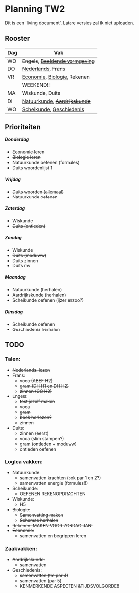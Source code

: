# Planning TW2

Dit is een 'living document'. Latere versies zal ik niet uploaden.

## Rooster

| Dag | Vak |
| ------------- | ------------- |
| WO  | ~~Engels~~, ~~[Beeldende vormgeving](Beeldende%20vormgeving)~~              |
| DO  | ~~[Nederlands](Nederlands)~~, ~~Frans~~       |
| VR  | [Economie](Economie), ~~[Biologie](Biologie)~~, ~~Rekenen~~ |
|  | WEEKEND!! |
| MA  | Wiskunde, Duits  |
| DI  | [Natuurkunde](Natuurkunde%20%28v2%29), ~~[Aardrijkskunde](Aardrijkskunde)~~  |
| WO  | [Scheikunde](Scheikunde), [Geschiedenis](Geschiedenis)  |

## Prioriteiten

##### Donderdag

- ~~Economie leren~~
- ~~Biologie leren~~
- Natuurkunde oefenen (formules)
- Duits woordenlijst 1

##### Vrijdag

- ~~Duits woorden (allemaal)~~
- Natuurkunde oefenen

##### Zaterdag

- Wiskunde
- ~~Duits (ontleden)~~

##### Zondag

- Wiskunde
- ~~Duits (moduww)~~
- Duits zinnen
- Duits mv

##### Maandag

- Natuurkunde (herhalen)
- Aardrijkskunde (herhalen)
- Scheikunde oefenen (ijzer enzoo?)

##### Dinsdag

- Scheikunde oefenen
- Geschiedenis herhalen

## TODO
### Talen:

- ~~Nederlands: lezen~~
- Frans:
	- ~~voca (ABEF H2)~~
	- ~~gram (DH H1 en DH H2)~~
	- ~~zinnen (CG H2)~~
- Engels:
	- ~~test jezelf maken~~
	- ~~voca~~
	- ~~gram~~
	- ~~boek herlezen?~~
	- ~~zinnen~~
- Duits:
	- zinnen (eerst)
	- voca (slim stampen?)
	- gram (ontleden + moduww)
	- ontleden oefenen

### Logica vakken:

- Natuurkunde:
	- samenvatten krachten (ook par 1 en 2?)
	- samenvatten energie (formules!!)
- Scheikunde:
	- OEFENEN REKENOPDRACHTEN
- Wiskunde: 
	- H5
- ~~Biologie:~~ 
	- ~~Samenvatting maken~~
	- ~~Schemas herhalen~~
- ~~Rekenen: ~~MAKEN VOOR ZONDAG JAN!~~~~
- ~~Economie:~~ 
	- ~~samenvatten en begrippen leren~~

### Zaakvakken:

- ~~Aardrijkskunde:~~
	- ~~samenvatten~~
- Geschiedenis:
	- ~~samenvatten (tm par 4)~~
	- samenvatten (par 5)
	- KENMERKENDE ASPECTEN &TIJDSVOLGORDE!!